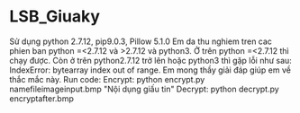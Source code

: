# LSB_Giuaky
Sử dụng python 2.7.12, pip9.0.3, Pillow 5.1.0
Em da thu nghiem tren cac phien ban python =<2.7.12 và >2.7.12 và python3.
Ở trên python =<2.7.12 thì chạy được. Còn ở trên python2.7.12 trở lên hoặc python3 thì gặp lỗi như sau:
IndexError: bytearray index out of range.
Em mong thầy giải đáp giúp em về thắc mắc này.
Run code:
Encrypt: python encrypt.py namefileimageinput.bmp "Nội dụng giấu tin"
Decrypt: python decrypt.py encryptafter.bmp   
